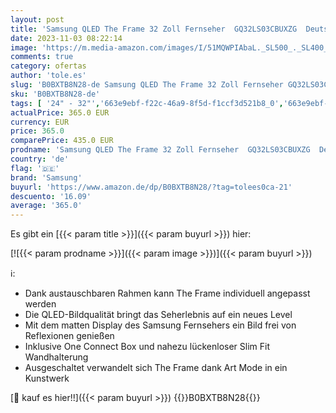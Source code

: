 ```yaml
---
layout: post
title: 'Samsung QLED The Frame 32 Zoll Fernseher  GQ32LS03CBUXZG  Deutsches Modell   mattes Display  austauschbare Rahmen  Art Mode  Smart TV [2023]'
date: 2023-11-03 08:22:14
image: 'https://m.media-amazon.com/images/I/51MQWPIAbaL._SL500_._SL400_.jpg'
comments: true
category: ofertas
author: 'tole.es'
slug: 'B0BXTB8N28-de Samsung QLED The Frame 32 Zoll Fernseher GQ32LS03CBUXZG...'
sku: 'B0BXTB8N28-de'
tags: [ '24" - 32"','663e9ebf-f22c-46a9-8f5d-f1ccf3d521b8_0','663e9ebf-f22c-46a9-8f5d-f1ccf3d521b8_601','663e9ebf-f22c-46a9-8f5d-f1ccf3d521b8_801','Arborist Merchandising Root','Der Sparfuchs','Elektronik & Foto','Fernseher','Fernseher & Heimkino','Self Service','Special Features Stores','TVs','samsung','🇩🇪', ]
actualPrice: 365.0 EUR
currency: EUR
price: 365.0
comparePrice: 435.0 EUR
prodname: 'Samsung QLED The Frame 32 Zoll Fernseher  GQ32LS03CBUXZG  Deutsches Modell   mattes Display  austauschbare Rahmen  Art Mode  Smart TV [2023]'
country: 'de'
flag: '🇩🇪'
brand: 'Samsung'
buyurl: 'https://www.amazon.de/dp/B0BXTB8N28/?tag=tolees0ca-21'
descuento: '16.09'
average: '365.0'
---
```


Es gibt ein [{{< param title >}}]({{< param buyurl >}}) hier:

[![{{< param prodname >}}]({{< param image >}})]({{< param buyurl >}})

ℹ️:

- Dank austauschbaren Rahmen kann The Frame individuell angepasst werden
- Die QLED-Bildqualität bringt das Seherlebnis auf ein neues Level
- Mit dem matten Display des Samsung Fernsehers ein Bild frei von Reflexionen genießen
- Inklusive One Connect Box und nahezu lückenloser Slim Fit Wandhalterung
- Ausgeschaltet verwandelt sich The Frame dank Art Mode in ein Kunstwerk

[🛒 kauf es hier!!]({{< param buyurl >}})
{{<world>}}B0BXTB8N28{{</world>}}
